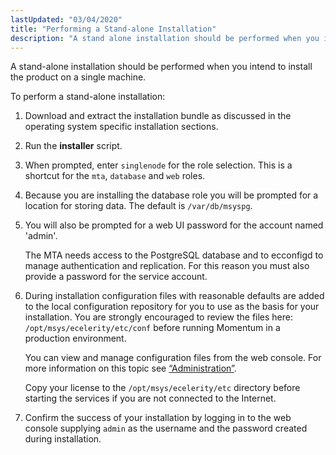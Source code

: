 ```yaml
---
lastUpdated: "03/04/2020"
title: "Performing a Stand-alone Installation"
description: "A stand alone installation should be performed when you intend to install the product on a single machine To perform a stand alone installation Download and extract the installation bundle as discussed in the operating system specific installation sections Run the installer script When prompted enter singlenode for the role..."
---
```


A stand-alone installation should be performed when you intend to install the product on a single machine.

To perform a stand-alone installation:

1.  Download and extract the installation bundle as discussed in the operating system specific installation sections.

2.  Run the **installer** script.

3.  When prompted, enter `singlenode` for the role selection. This is a shortcut for the `mta`, `database` and `web` roles.

4.  Because you are installing the database role you will be prompted for a location for storing data. The default is `/var/db/msyspg`.

5.  You will also be prompted for a web UI password for the account named 'admin'.

    The MTA needs access to the PostgreSQL database and to ecconfigd to manage authentication and replication. For this reason you must also provide a password for the service account.

6.  During installation configuration files with reasonable defaults are added to the local configuration repository for you to use as the basis for your installation. You are strongly encouraged to review the files here: `/opt/msys/ecelerity/etc/conf` before running Momentum in a production environment.

    You can view and manage configuration files from the web console. For more information on this topic see [“Administration”](/momentum/3/3-reference/web-3-administration).

    Copy your license to the `/opt/msys/ecelerity/etc` directory before starting the services if you are not connected to the Internet.

7.  Confirm the success of your installation by logging in to the web console supplying `admin` as the username and the password created during installation.